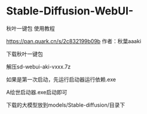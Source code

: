 # Stable-Diffusion-WebUI-
秋叶一键包 使用教程

https://pan.quark.cn/s/2c832199b09b 作者：秋葉aaaki 


下载秋叶一键包


解压sd-webui-aki-vxxx.7z


如果是第一次启动，先运行启动器运行依赖.exe


A绘世启动器.exe启动即可



下载的大模型放到models/Stable-diffusion/目录下
